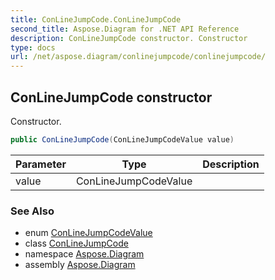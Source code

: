 ```yaml
---
title: ConLineJumpCode.ConLineJumpCode
second_title: Aspose.Diagram for .NET API Reference
description: ConLineJumpCode constructor. Constructor
type: docs
url: /net/aspose.diagram/conlinejumpcode/conlinejumpcode/
---
```

## ConLineJumpCode constructor

Constructor.

```csharp
public ConLineJumpCode(ConLineJumpCodeValue value)
```

| Parameter | Type | Description |
| --- | --- | --- |
| value | ConLineJumpCodeValue |  |

### See Also

* enum [ConLineJumpCodeValue](../../conlinejumpcodevalue/)
* class [ConLineJumpCode](../)
* namespace [Aspose.Diagram](../../conlinejumpcode/)
* assembly [Aspose.Diagram](../../../)


